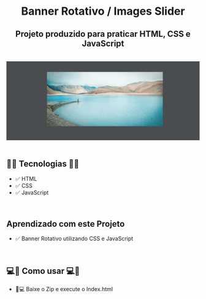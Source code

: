 <h1 align="center">Banner Rotativo / Images Slider</h1>
<h2 align="center">Projeto produzido para praticar HTML, CSS e JavaScript</h2>
<br>
<div align="center">
    <img width="700px" src="ImageTransition.gif" alt="Gif Transition Images">
</div>


<br/>
<h2>🚀🚀 Tecnologias 🚀🚀</h2>

* ✅ HTML
* ✅ CSS
* ✅ JavaScript

<br>

<h2> Aprendizado com este Projeto </h2>

* ✅ Banner Rotativo utilizando CSS e JavaScript

<br>

<h2> 💻📲 Como usar 💻📲 </h2>

* 📱💻 Baixe o Zip e execute o Index.html